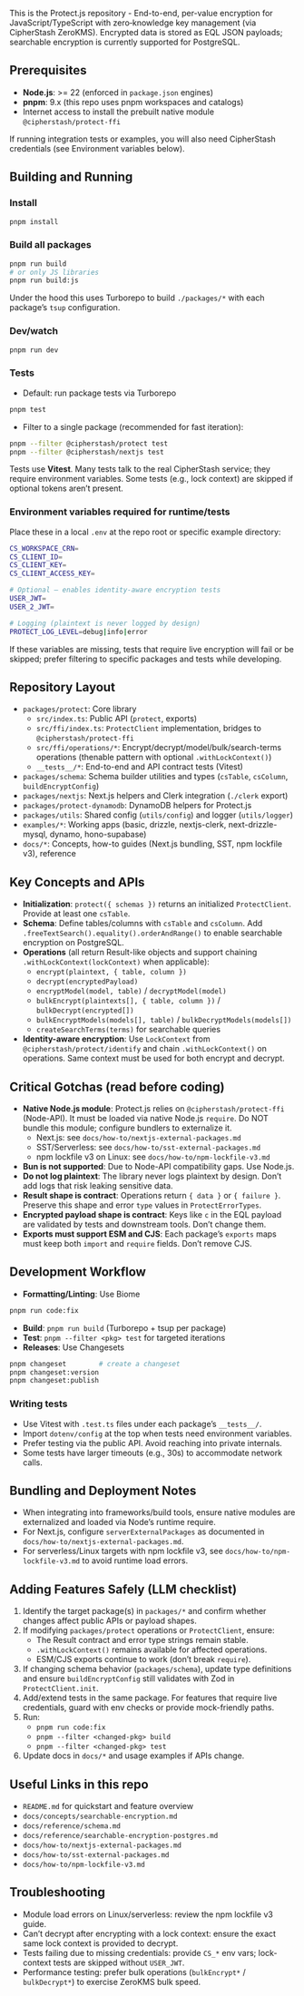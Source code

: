 This is the Protect.js repository - End-to-end, per-value encryption for JavaScript/TypeScript with zero‑knowledge key management (via CipherStash ZeroKMS). Encrypted data is stored as EQL JSON payloads; searchable encryption is currently supported for PostgreSQL.

## Prerequisites

- **Node.js**: >= 22 (enforced in `package.json` engines)
- **pnpm**: 9.x (this repo uses pnpm workspaces and catalogs)
- Internet access to install the prebuilt native module `@cipherstash/protect-ffi`

If running integration tests or examples, you will also need CipherStash credentials (see Environment variables below).

## Building and Running

### Install

```bash
pnpm install
```

### Build all packages

```bash
pnpm run build
# or only JS libraries
pnpm run build:js
```

Under the hood this uses Turborepo to build `./packages/*` with each package’s `tsup` configuration.

### Dev/watch

```bash
pnpm run dev
```

### Tests

- Default: run package tests via Turborepo

```bash
pnpm test
```

- Filter to a single package (recommended for fast iteration):

```bash
pnpm --filter @cipherstash/protect test
pnpm --filter @cipherstash/nextjs test
```

Tests use **Vitest**. Many tests talk to the real CipherStash service; they require environment variables. Some tests (e.g., lock context) are skipped if optional tokens aren’t present.

### Environment variables required for runtime/tests

Place these in a local `.env` at the repo root or specific example directory:

```bash
CS_WORKSPACE_CRN=
CS_CLIENT_ID=
CS_CLIENT_KEY=
CS_CLIENT_ACCESS_KEY=

# Optional – enables identity-aware encryption tests
USER_JWT=
USER_2_JWT=

# Logging (plaintext is never logged by design)
PROTECT_LOG_LEVEL=debug|info|error
```

If these variables are missing, tests that require live encryption will fail or be skipped; prefer filtering to specific packages and tests while developing.

## Repository Layout

- `packages/protect`: Core library
  - `src/index.ts`: Public API (`protect`, exports)
  - `src/ffi/index.ts`: `ProtectClient` implementation, bridges to `@cipherstash/protect-ffi`
  - `src/ffi/operations/*`: Encrypt/decrypt/model/bulk/search-terms operations (thenable pattern with optional `.withLockContext()`)
  - `__tests__/*`: End-to-end and API contract tests (Vitest)
- `packages/schema`: Schema builder utilities and types (`csTable`, `csColumn`, `buildEncryptConfig`)
- `packages/nextjs`: Next.js helpers and Clerk integration (`./clerk` export)
- `packages/protect-dynamodb`: DynamoDB helpers for Protect.js
- `packages/utils`: Shared config (`utils/config`) and logger (`utils/logger`)
- `examples/*`: Working apps (basic, drizzle, nextjs-clerk, next-drizzle-mysql, dynamo, hono-supabase)
- `docs/*`: Concepts, how-to guides (Next.js bundling, SST, npm lockfile v3), reference

## Key Concepts and APIs

- **Initialization**: `protect({ schemas })` returns an initialized `ProtectClient`. Provide at least one `csTable`.
- **Schema**: Define tables/columns with `csTable` and `csColumn`. Add `.freeTextSearch().equality().orderAndRange()` to enable searchable encryption on PostgreSQL.
- **Operations** (all return Result-like objects and support chaining `.withLockContext(lockContext)` when applicable):
  - `encrypt(plaintext, { table, column })`
  - `decrypt(encryptedPayload)`
  - `encryptModel(model, table)` / `decryptModel(model)`
  - `bulkEncrypt(plaintexts[], { table, column })` / `bulkDecrypt(encrypted[])`
  - `bulkEncryptModels(models[], table)` / `bulkDecryptModels(models[])`
  - `createSearchTerms(terms)` for searchable queries
- **Identity-aware encryption**: Use `LockContext` from `@cipherstash/protect/identify` and chain `.withLockContext()` on operations. Same context must be used for both encrypt and decrypt.

## Critical Gotchas (read before coding)

- **Native Node.js module**: Protect.js relies on `@cipherstash/protect-ffi` (Node-API). It must be loaded via native Node.js `require`. Do NOT bundle this module; configure bundlers to externalize it.
  - Next.js: see `docs/how-to/nextjs-external-packages.md`
  - SST/Serverless: see `docs/how-to/sst-external-packages.md`
  - npm lockfile v3 on Linux: see `docs/how-to/npm-lockfile-v3.md`
- **Bun is not supported**: Due to Node-API compatibility gaps. Use Node.js.
- **Do not log plaintext**: The library never logs plaintext by design. Don’t add logs that risk leaking sensitive data.
- **Result shape is contract**: Operations return `{ data }` or `{ failure }`. Preserve this shape and error `type` values in `ProtectErrorTypes`.
- **Encrypted payload shape is contract**: Keys like `c` in the EQL payload are validated by tests and downstream tools. Don’t change them.
- **Exports must support ESM and CJS**: Each package’s `exports` maps must keep both `import` and `require` fields. Don’t remove CJS.

## Development Workflow

- **Formatting/Linting**: Use Biome

```bash
pnpm run code:fix
```

- **Build**: `pnpm run build` (Turborepo + tsup per package)
- **Test**: `pnpm --filter <pkg> test` for targeted iterations
- **Releases**: Use Changesets

```bash
pnpm changeset        # create a changeset
pnpm changeset:version
pnpm changeset:publish
```

### Writing tests

- Use Vitest with `.test.ts` files under each package’s `__tests__/`.
- Import `dotenv/config` at the top when tests need environment variables.
- Prefer testing via the public API. Avoid reaching into private internals.
- Some tests have larger timeouts (e.g., 30s) to accommodate network calls.

## Bundling and Deployment Notes

- When integrating into frameworks/build tools, ensure native modules are externalized and loaded via Node’s runtime require.
- For Next.js, configure `serverExternalPackages` as documented in `docs/how-to/nextjs-external-packages.md`.
- For serverless/Linux targets with npm lockfile v3, see `docs/how-to/npm-lockfile-v3.md` to avoid runtime load errors.

## Adding Features Safely (LLM checklist)

1. Identify the target package(s) in `packages/*` and confirm whether changes affect public APIs or payload shapes.
2. If modifying `packages/protect` operations or `ProtectClient`, ensure:
   - The Result contract and error type strings remain stable.
   - `.withLockContext()` remains available for affected operations.
   - ESM/CJS exports continue to work (don’t break `require`).
3. If changing schema behavior (`packages/schema`), update type definitions and ensure `buildEncryptConfig` still validates with Zod in `ProtectClient.init`.
4. Add/extend tests in the same package. For features that require live credentials, guard with env checks or provide mock-friendly paths.
5. Run:
   - `pnpm run code:fix`
   - `pnpm --filter <changed-pkg> build`
   - `pnpm --filter <changed-pkg> test`
6. Update docs in `docs/*` and usage examples if APIs change.

## Useful Links in this repo

- `README.md` for quickstart and feature overview
- `docs/concepts/searchable-encryption.md`
- `docs/reference/schema.md`
- `docs/reference/searchable-encryption-postgres.md`
- `docs/how-to/nextjs-external-packages.md`
- `docs/how-to/sst-external-packages.md`
- `docs/how-to/npm-lockfile-v3.md`

## Troubleshooting

- Module load errors on Linux/serverless: review the npm lockfile v3 guide.
- Can’t decrypt after encrypting with a lock context: ensure the exact same lock context is provided to decrypt.
- Tests failing due to missing credentials: provide `CS_*` env vars; lock-context tests are skipped without `USER_JWT`.
- Performance testing: prefer bulk operations (`bulkEncrypt*` / `bulkDecrypt*`) to exercise ZeroKMS bulk speed.


